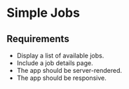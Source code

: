 # Simple Jobs

## Requirements

* Display a list of available jobs.
* Include a job details page.
* The app should be server-rendered.
* The app should be responsive.
